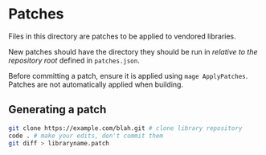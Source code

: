 # Patches

Files in this directory are patches to be applied to vendored libraries.

New patches should have the directory they should be run in *relative to the repository root* defined in `patches.json`.

Before committing a patch, ensure it is applied using `mage ApplyPatches`. Patches are not automatically applied when building.

## Generating a patch

```bash
git clone https://example.com/blah.git # clone library repository
code . # make your edits, don't commit them
git diff > libraryname.patch
```